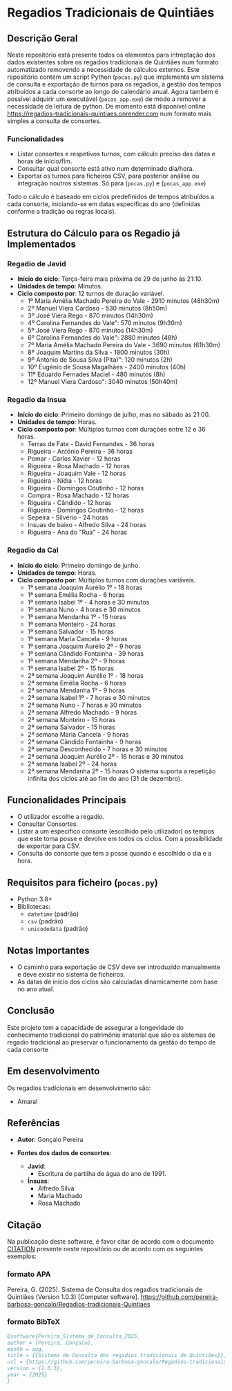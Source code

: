 # Regadios Tradicionais de Quintiães

## Descrição Geral
Neste repositório está presente todos os elementos para intreptação dos dados existentes sobre os regadios tradicionais de Quintiães num formato automatizado removendo a necessidade de cálculos externos.
Este repositório contém um script Python (`pocas.py`) que implementa um sistema de consulta e exportação de turnos para os regadios, a gestão dos tempos atribuídos a cada consorte ao longo do calendário anual. Agora também é possível adquirir um executável (`pocas_app.exe`) de modo a remover a necessidade de leitura de python.
De momento está disponivel online https://regadios-tradicionais-quintiaes.onrender.com num formato mais simples a consulta de consortes. 

### Funcionalidades
- Listar consortes e respetivos turnos, com cálculo preciso das datas e horas de início/fim.
- Consultar qual consorte está ativo num determinado dia/hora.
- Exportar os turnos para ficheiros CSV, para posterior análise ou integração noutros sistemas. Só para (`pocas.py`) e (`pocas_app.exe`)

Todo o cálculo é baseado em ciclos predefinidos de tempos atribuídos a cada consorte, iniciando-se em datas específicas do ano (definidas conforme a tradição ou regras locais).

## Estrutura do Cálculo para os Regadio já Implementados

### Regadio de Javid
- **Início do ciclo**: Terça-feira mais próxima de 29 de junho às 21:10.
- **Unidades de tempo**: Minutos.
- **Ciclo composto por**: 12 turnos de duração variável.
  - 1º Maria Amélia Machado Pereira do Vale - 2910 minutos (48h30m)
  - 2º Manuel Viera Cardoso - 530 minutos (8h50m)
  - 3º José Viera Rego - 870 minutos (14h30m)
  - 4º Carolina Fernandes do Vale": 570 minutos (9h30m)
  - 5º José Viera Rego - 870 minutos (14h30m)
  - 6º Carolina Fernandes do Vale": 2880 minutos (48h)
  - 7º Maria Amélia Machado Pereira do Vale - 3690 minutos (61h30m)
  - 8º Joaquim Martins da Silva - 1800 minutos (30h)
  - 9º António de Sousa Silva (Pita)": 120 minutos (2h)
  - 10º Eugénio de Sousa Magalhães - 2400 minutos (40h)
  - 11º Eduardo Fernades Maciel - 480 minutos (8h)
  - 12º Manuel Viera Cardoso": 3040 minutos (50h40m)

### Regadio da Insua
- **Início do ciclo**: Primeiro domingo de julho, mas no sábado às 21:00.
- **Unidades de tempo**: Horas.
- **Ciclo composto por**: Múltiplos turnos com durações entre 12 e 36 horas.
  - Terras de Fate - David Fernandes - 36 horas
  - Rigueira - António Pereira - 36 horas
  - Pomar - Carlos Xavier - 12 horas
  - Rigueira - Rosa Machado - 12 horas
  - Rigueira - Joaquim Vale - 12 horas
  - Rigueira - Nídia - 12 horas
  - Rigueira - Domingos Coutinho - 12 horas
  - Compra - Rosa Machado - 12 horas
  - Rigueira - Cândido - 12 horas
  - Rigueira - Domingos Coutinho - 12 horas
  - Sepeira - Silvério - 24 horas
  - Insuas de baixo - Alfredo Silva - 24 horas
  - Rigueira - Ana do "Rua" - 24 horas

### Regadio da Cal
- **Início do ciclo**: Primeiro domingo de junho.
- **Unidades de tempo**: Horas.
- **Ciclo composto por**: Múltiplos turnos com durações variáveis.
    - 1ª semana Joaquim Aurélio 1º - 18 horas
    - 1ª semana Emélia Rocha - 6 horas
    - 1ª semana Isabel 1º - 4 horas e 30 minutos
    - 1ª semana Nuno - 4 horas e 30 minutos
    - 1ª semana Mendanha 1º - 15 horas
    - 1ª semana Monteiro - 24 horas
    - 1ª semana Salvador - 15 horas
    - 1ª semana Maria Cancela - 9 horas
    - 1ª semana Joaquim Aurélio 2º - 9 horas
    - 1ª semana Cândido Fontainha - 39 horas
    - 1ª semana Mendanha 2º - 9 horas
    - 1ª semana Isabel 2º - 15 horas
    - 2ª semana Joaquim Aurélio 1º - 18 horas
    - 2ª semana Emélia Rocha - 6 horas
    - 2ª semana Mendanha 1º - 9 horas
    - 2ª semana Isabel 1º - 7 horas e 30 minutos 
    - 2ª semana Nuno - 7 horas e 30 minutos
    - 2ª semana Alfredo Machado - 9 horas 
    - 2ª semana Monteiro - 15 horas
    - 2ª semana Salvador - 15 horas
    - 2ª semana Maria Cancela - 9 horas
    - 2ª semana Cândido Fontainha - 9 horas 
    - 2ª semana Desconhecido - 7 horas e 30 minutos
    - 2ª semana Joaquim Aurélio 2º - 16 horas e 30 minutos
    - 2ª semana Isabel 2º - 24 horas
    - 2ª semana Mendanha 2º - 15 horas
O sistema suporta a repetição infinita dos ciclos até ao fim do ano (31 de dezembro).

## Funcionalidades Principais
- O utilizador escolhe a regadio.
- Consultar Consortes.
- Listar a um específico consorte (escolhido pelo utilizador) os tempos que este toma posse e devolve em todos os ciclos. Com a possibilidade de exportar para CSV.
- Consulta do consorte que tem a posse quando é escolhido o dia e a hora.

## Requisitos para ficheiro (`pocas.py`)
- Python 3.8+
- Bibliotecas:
  - `datetime` (padrão)
  - `csv` (padrão)
  - `unicodedata` (padrão)

## Notas Importantes
- O caminho para exportação de CSV deve ser introduzido manualmente e deve existir no sistema de ficheiros.
- As datas de início dos ciclos são calculadas dinamicamente com base no ano atual.

## Conclusão
Este projeto tem a capacidade de assegurar a longevidade do conhecimento tradicional do patrimônio imaterial que são os sistemas de regadio tradicional ao preservar o funcionamento da gestão do tempo de cada consorte

## Em desenvolvimento
Os regadios tradicionais em desenvolvimento são:
  - Amaral

## Referências

- **Autor**: Gonçalo Pereira

- **Fontes dos dados de consortes**:
  - **Javid**:
    - Escritura de partilha de água do ano de 1991.
  - **Ínsuas**:
    - Alfredo Silva
    - Maria Machado
    - Rosa Machado
<!--
  - **Amaral**:
    - António Monteiro 
    - Candinha Machado 
    - Amélia Silva
    - Albertina Silva -->

## Citação
Na publicação deste software, é favor citar de acordo com o documento [CITATION](citação) presente neste repositório ou de acordo com os seguintes exemplos:
### formato APA
Pereira, G. (2025). Sistema de Consulta dos regadios tradicionais de Quintiães (Version 1.0.3) [Computer software]. https://github.com/pereira-barbosa-goncalo/Regadios-tradicionais-Quintiaes
### formato BibTeX
```bibtex
@software{Pereira_Sistema_de_Consulta_2025,
author = {Pereira, Gonçalo},
month = aug,
title = {{Sistema de Consulta dos regadios tradicionais de Quintiães}},
url = {https://github.com/pereira-barbosa-goncalo/Regadios-tradicionais-Quintiaes},
version = {1.0.3},
year = {2025}
}
